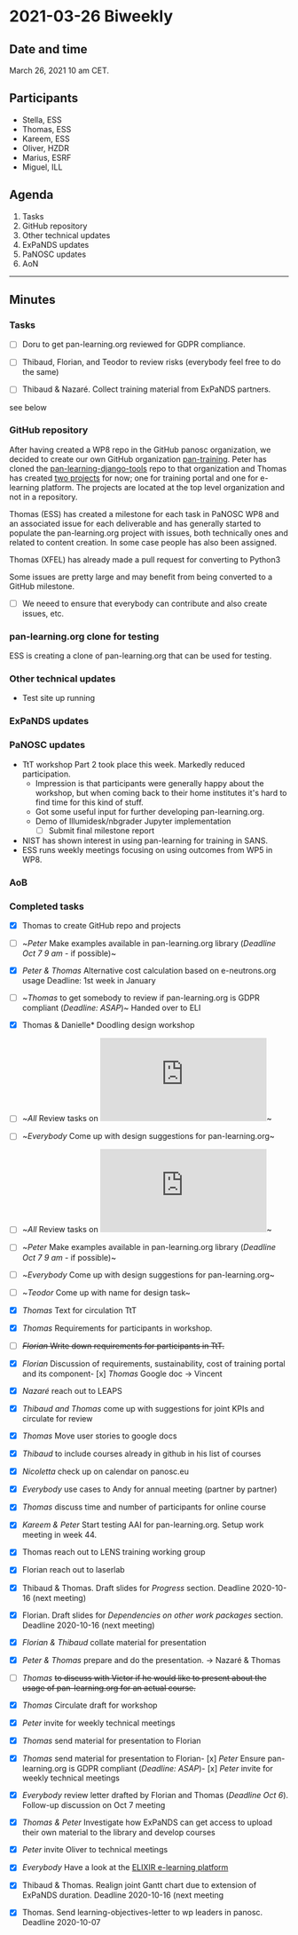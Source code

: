 

# 2021-03-26 Biweekly

## Date and time
March 26, 2021 10 am CET.

## Participants
* Stella, ESS
* Thomas, ESS
* Kareem, ESS
* Oliver, HZDR
* Marius, ESRF
* Miguel, ILL


## Agenda
1. Tasks
1. GitHub repository
1. Other technical updates
1. ExPaNDS updates
1. PaNOSC updates
1. AoN

***

## Minutes

### Tasks

- [ ] Doru to get pan-learning.org reviewed for GDPR compliance.


- [ ] Thibaud, Florian, and Teodor to review risks (everybody feel free to do the same)


- [ ] Thibaud & Nazaré. Collect training material from ExPaNDS partners. 


see below
 
### GitHub repository

After having created a WP8 repo in the GitHub panosc organization, 
we decided to create our own GitHub organization [pan-training](https://github.com/pan-training). 
Peter has cloned the [pan-learning-django-tools](https://github.com/pan-training/pan-learning-djangotools) 
repo to that organization and Thomas has created [two projects](https://github.com/orgs/pan-training/projects) 
for now; one for training portal and one for e-learning platform. The projects are located at the top level 
organization and not in a repository. 

Thomas (ESS) has created a milestone for each task in PaNOSC WP8 and an associated issue for each deliverable and has 
generally started to populate the pan-learning.org project with issues, both technically ones and related to 
content creation. In some case people has also been assigned. 

Thomas (XFEL) has already made a pull request for converting to Python3

Some issues are pretty large and may benefit from being converted to a GitHub milestone. 

- [ ] We neeed to ensure that everybody can contribute and also create issues, etc. 


### pan-learning.org clone for testing
ESS is creating a clone of pan-learning.org that can be used for testing. 

### Other technical updates

* Test site up running


### ExPaNDS updates

### PaNOSC updates

* TtT workshop Part 2 took place this week. Markedly reduced participation. 
   - Impression is that participants were generally happy about the workshop, but when coming back to their home institutes it's hard to find time for this kind of stuff. 
   - Got some useful input for further developing pan-learning.org. 
   - Demo of Illumidesk/nbgrader Jupyter implementation
      - [ ] Submit final milestone report 
* NIST has shown interest in using pan-learning for training in SANS. 
* ESS runs weekly meetings focusing on using outcomes from WP5 in WP8.


### AoB


### Completed tasks
- [x] Thomas to create GitHub repo and projects 
- [ ] ~*Peter* Make examples available in pan-learning.org library (*Deadline Oct 7 9 am* - if possible)~
- [x] *Peter & Thomas* Alternative cost calculation based on e-neutrons.org usage  Deadline: 1st week in January 
- [ ] ~*Thomas* to get somebody to review if pan-learning.org is GDPR compliant (*Deadline: ASAP*)~ Handed over to ELI
- [x] Thomas & Danielle* Doodling design workshop
- [ ] ~*All* Review tasks on ![mind map](https://github.com/panosc-eu/panosc/blob/master/Work%20Packages/WP8%20User%20Training/MeetingMinutes/snippets/Requirements.pdf)~
- [ ] ~*Everybody* Come up with design suggestions for pan-learning.org~ 
- [ ] ~*All* Review tasks on ![mind map](https://github.com/panosc-eu/panosc/blob/master/Work%20Packages/WP8%20User%20Training/MeetingMinutes/snippets/Requirements.pdf)~
- [ ] ~*Peter* Make examples available in pan-learning.org library (*Deadline Oct 7 9 am* - if possible)~
- [ ] ~*Everybody* Come up with design suggestions for pan-learning.org~
- [ ] ~*Teodor* Come up with name for design task~
- [x] *Thomas* Text for circulation TtT
- [x] *Thomas* Requirements for participants in workshop.
- [ ] ~~*Florian* Write down requirements for participants in TtT.~~
- [x] *Florian* Discussion of requirements, sustainability, cost of training portal and its component- [x] *Thomas* Google doc -> Vincent
- [x] *Nazaré* reach out to LEAPS 
- [x] *Thibaud and Thomas* come up with suggestions for joint KPIs and circulate for review
- [x] *Thomas* Move user stories to google docs
- [x] *Thibaud* to include courses already in github in his list of courses
- [x] *Nicoletta* check up on calendar on panosc.eu
- [x] *Everybody* use cases to Andy for annual meeting (partner by partner)
- [x] *Thomas* discuss time and number of participants for online course
- [x] *Kareem & Peter* Start testing AAI for pan-learning.org. Setup work meeting in week 44.
- [x] Thomas reach out to LENS training working group
- [x] Florian reach out to laserlab
- [x] Thibaud & Thomas. Draft slides for *Progress* section. Deadline 2020-10-16 (next meeting)
- [x] Florian. Draft slides for *Dependencies on other work packages* section. Deadline 2020-10-16 (next meeting)
- [x] *Florian & Thibaud* collate material for presentation
- [x] *Peter & Thomas* prepare and do the presentation. -> Nazaré & Thomas
- [ ] *Thomas* ~~to discuss with Victor if he would like to present about the usage of pan-learning.org for an actual course.~~
- [x] *Thomas* Circulate draft for workshop
- [x] *Peter* invite for weekly technical meetings
- [x] *Thomas* send material for presentation to Florian
- [x] *Thomas* send material for presentation to Florian- [x] *Peter* Ensure pan-learning.org is GDPR compliant (*Deadline: ASAP*)- [x] *Peter* invite for weekly technical meetings
- [x] *Everybody* review letter drafted by Florian and Thomas (*Deadline Oct 6*). Follow-up discussion on Oct 7 meeting
- [x] *Thomas & Peter* Investigate how ExPaNDS can get access to upload their own material to the library and develop courses
- [x] *Peter* invite Oliver to technical meetings
- [x] *Everybody* Have a look at the [ELIXIR e-learning platform](https://elixir.mf.uni-lj.si)
- [x] Thibaud & Thomas. Realign joint Gantt chart due to extension of ExPaNDS duration. Deadline 2020-10-16 (next meeting
- [x] Thomas. Send learning-objectives-letter to wp leaders in panosc. Deadline 2020-10-07






